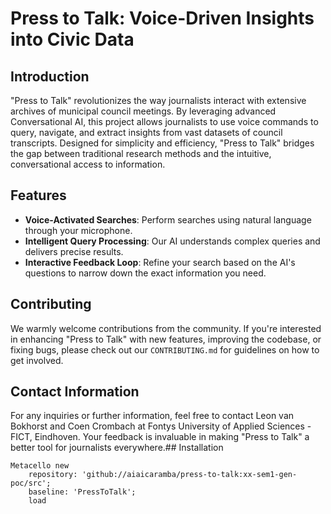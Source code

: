 # Press to Talk: Voice-Driven Insights into Civic Data

## Introduction
"Press to Talk" revolutionizes the way journalists interact with extensive archives of municipal council meetings. By leveraging advanced Conversational AI, this project allows journalists to use voice commands to query, navigate, and extract insights from vast datasets of council transcripts. Designed for simplicity and efficiency, "Press to Talk" bridges the gap between traditional research methods and the intuitive, conversational access to information.

## Features
- **Voice-Activated Searches**: Perform searches using natural language through your microphone.
- **Intelligent Query Processing**: Our AI understands complex queries and delivers precise results.
- **Interactive Feedback Loop**: Refine your search based on the AI's questions to narrow down the exact information you need.

## Contributing
We warmly welcome contributions from the community. If you're interested in enhancing "Press to Talk" with new features, improving the codebase, or fixing bugs, please check out our `CONTRIBUTING.md` for guidelines on how to get involved.

## Contact Information
For any inquiries or further information, feel free to contact Leon van Bokhorst and Coen Crombach at Fontys University of Applied Sciences - FICT, Eindhoven. Your feedback is invaluable in making "Press to Talk" a better tool for journalists everywhere.## Installation```stMetacello new	repository: 'github://aiaicaramba/press-to-talk:xx-sem1-gen-poc/src';	baseline: 'PressToTalk';	load```